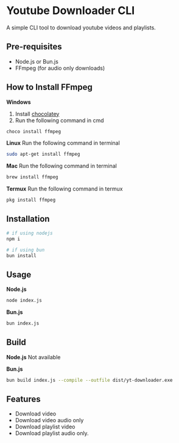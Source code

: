 # Youtube Downloader CLI
A simple CLI tool to download youtube videos and playlists.

## Pre-requisites
- Node.js or Bun.js
- FFmpeg (for audio only downloads)

## How to Install FFmpeg
**Windows**
1. Install [chocolatey](https://chocolatey.org/install)
2. Run the following command in cmd
```bash
choco install ffmpeg
```

**Linux**
Run the following command in terminal
```bash
sudo apt-get install ffmpeg
```

**Mac**
Run the following command in terminal
```bash
brew install ffmpeg
```

**Termux**
Run the following command in termux
```bash
pkg install ffmpeg
```

## Installation
```bash
# if using nodejs
npm i

# if using bun
bun install
```

## Usage
**Node.js**
```bash
node index.js
```

**Bun.js**
```bash
bun index.js
```

## Build
**Node.js**
Not available

**Bun.js**
```bash
bun build index.js --compile --outfile dist/yt-downloader.exe
```

## Features
- Download video
- Download video audio only
- Download playlist video
- Download playlist audio only.